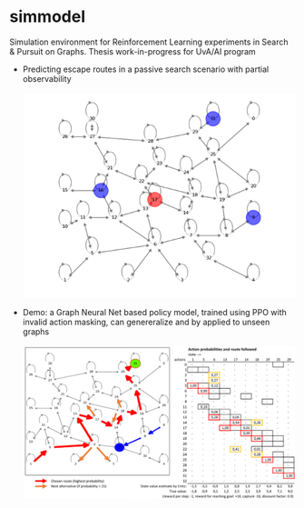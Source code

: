 # simmodel
Simulation environment for Reinforcement Learning experiments in Search & Pursuit on Graphs.
Thesis work-in-progress for UvA/AI program

* Predicting escape routes in a passive search scenario with partial observability</br></br>
![escape_demo](modules/sim/escape_route.gif)

* Demo: a Graph Neural Net based policy model, trained using PPO with invalid action masking, can genereralize and by applied to unseen graphs</br></br>
![ppo_demo](modules/sim/PPO_best_metro-evade-demo_right-1.png)
